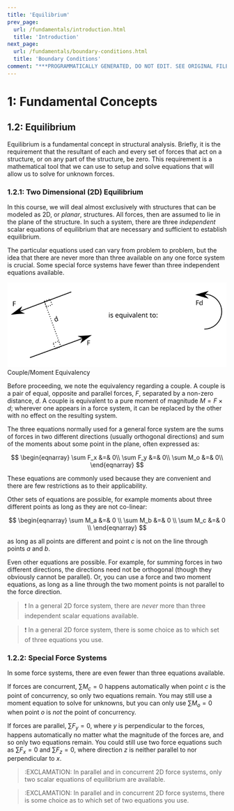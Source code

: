 ```yaml
---
title: 'Equilibrium'
prev_page:
  url: /fundamentals/introduction.html
  title: 'Introduction'
next_page:
  url: /fundamentals/boundary-conditions.html
  title: 'Boundary Conditions'
comment: "***PROGRAMMATICALLY GENERATED, DO NOT EDIT. SEE ORIGINAL FILES IN /content***"
---
```

# 1: Fundamental Concepts
## 1.2: Equilibrium

Equilibrium is a fundamental concept in structural analysis.  Briefly,
it is the requirement that the resultant of each and every set of
forces that act on a structure, or on any part of the structure, be
zero.  This requirement is a mathematical tool that we can use to
setup and solve equations that will allow us to solve for unknown
forces.

### 1.2.1: Two Dimensional (2D) Equilibrium

In this course, we will deal almost exclusively with structures that
can be modeled as 2D, or *planar*, structures.  All forces, then are
assumed to lie in the plane of the structure.  In such a system, there
are three *independent* scalar equations of equilibrium that are
necessary and sufficient to establish equilibrium.

The particular equations used can vary from problem to problem, but
the idea that there are never more than three available on any one
force system is crucial.  Some special force systems have fewer than
three independent equations available.

![Couple/Moment Equivalency](images/eq/couple-1.svg)
Couple/Moment Equivalency

Before proceeding, we note the equivalency regarding a couple.  A
couple is a pair of equal, opposite and parallel forces, $F$,
separated by a non-zero distance, $d$.  A couple is equivalent
to a pure moment of magnitude $M = F \times d$; wherever one
appears in a force system, it can be replaced by the other with no
effect on the resulting system.

The three equations normally used for a general force system are the
sums of forces in two different directions (usually orthogonal
directions) and sum of the moments about some point in the plane,
often expressed as:

$$
\begin{eqnarray}
\sum F_x &=& 0\\
\sum F_y &=& 0\\
\sum M_o &=& 0\\
\end{eqnarray}
$$

These equations are commonly used because they are convenient and
there are few restrictions as to their applicability.

Other sets of equations are possible, for example moments about three
different points as long as they are not co-linear:

$$
\begin{eqnarray}
\sum M_a &=& 0 \\
\sum M_b &=& 0 \\
\sum M_c &=& 0 \\
\end{eqnarray} 
$$

as long as all points are different and point *c* is not on the line
through points *a* and *b*.

Even other equations are possible.  For example, for summing forces in
two different directions, the directions need not be orthogonal
(though they obviously cannot be parallel).  Or, you can use a force
and two moment equations, as long as a line through the two moment
points is not parallel to the force direction.


> :exclamation:
> In a general 2D force system, there are *never* more
> than three independent scalar equations available.

> :exclamation: In a general 2D force system, there is some choice as
> to which set of three equations you use.

### 1.2.2: Special Force Systems


In some force systems, there are even fewer than three equations available.

If forces are concurrent, $\sum M_c = 0$ happens automatically
when point *c* is the point of concurrency, so only two equations
remain.  You may still use a moment equation to solve for unknowns,
but you can only use $\sum M_o = 0$ when point *o* is *not* the
point of concurrency.

If forces are parallel, $\sum F_y = 0$, where *y* is
perpendicular to the forces, happens automatically no matter what the
magnitude of the forces are, and so only two equations remain.  You
could still use two force equations such as $\sum F_x = 0$ and
$\sum F_z = 0$, where direction *z* is neither parallel to nor
perpendicular to *x*.

> :EXCLAMATION: In parallel and in concurrent 2D force systems, only two
> scalar equations of equilibrium are available.

> :EXCLAMATION: In parallel and in concurrent 2D force systems, there
> is some choice as to which set of two equations you use.
   
